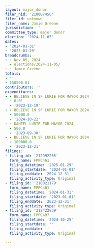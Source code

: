 ```yaml
---
layout: major_donor
filer_nid: '210007450'
filer_id: unknown
filer_name: Jamie Greene
jurisdiction: ''
committee_type: major donor
election: '2024-11-05'
dates:
- '2024-01-31'
- '2025-01-29'
breadcrumbs:
- - Nov 05, 2024
  - elections/2024-11-05/
- - Jamie Greene
totals:
- ''
- 150500.01
contributors: ''
expenditures:
- - BELIEVE IN SF LURIE FOR MAYOR 2024
  - 0.01
  - '2023-12-19'
- - BELIEVE IN SF LURIE FOR MAYOR 2024
  - 50000.0
  - '2024-10-22'
- - DANIEL LURIE FOR MAYOR 2024
  - 500.0
  - '2023-09-30'
- - BELIEVE IN SF LURIE FOR MAYOR 2024
  - 100000.0
  - '2023-12-21'
filings:
- filing_id: '212992255'
  form_name: FPPC461
  filing_datetime: '2025-01-29'
  filing_startdate: '2024-01-01'
  filing_enddate: '2024-12-31'
  filing_activity_type: Original
- filing_id: '210021179'
  form_name: FPPC461
  filing_datetime: '2024-01-31'
  filing_startdate: '2023-01-01'
  filing_enddate: '2023-12-31'
  filing_activity_type: Original
- filing_id: '212422859'
  form_name: FPPC497
  filing_datetime: '2024-10-25'
  filing_startdate: ''
  filing_enddate: ''
  filing_activity_type: Original

---
```


